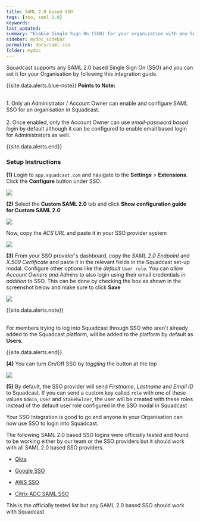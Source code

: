 ```yaml
---
title: SAML 2.0 based SSO
tags: [sso, saml 2.0]
keywords:
last_updated:
summary: "Enable Single Sign On (SSO) for your organization with any SAML 2.0 based SSO"
sidebar: mydoc_sidebar
permalink: docs/saml-sso
folder: mydoc
---
```


Squadcast supports any SAML 2.0 based Single Sign On (SSO) and you can set it for your Organisation by following this integration guide.

{{site.data.alerts.blue-note}}
<b>Points to Note: </b>
<br/><br/><p>1. Only an Administrator / Account Owner can enable and configure SAML SSO for an organisation in Squadcast.<br/><br/> 2. Once enabled, only the Account Owner can use _email-password based login_ by default although it can be configured to enable email based login for Administrators as well.</p>
{{site.data.alerts.end}}

### Setup Instructions

**(1)** Login to `app.squadcast.com` and navigate to the **Settings** > **Extensions**. Click the **Configure** button under SSO.

![](images/sso_new_button.png)

**(2)** Select the **Custom SAML 2.0** tab and click **Show configuration guide for Custom SAML 2.0**

![](images/saml_2_new.png)

Now, copy the _ACS URL_ and paste it in your SSO provider system

![](images/saml_3.png)

**(3)** From your SSO provider's dashboard, copy the _SAML 2.0 Endpoint_ and _X.509 Certificate_ and paste it in the relevant fields in the Squadcast set-up modal. Configure other options like the _default_ `User role`. You can _allow Account Owners and Admins_ to also login using their email credentials _in addition_ to SSO. This can be done by checking the box as shown in the screenshot below and make sure to click **Save**

![](images/saml_4_new.png)

{{site.data.alerts.note}}
<br/><br/><p>For members trying to log into Squadcast through SSO who aren't already added to the Squadcast platform, will be added to the platform by default as <b>Users</b>.</p>
{{site.data.alerts.end}}

**(4)** You can turn On/Off SSO by _toggling_ the button at the top

![](images/saml_5.png)

**(5)** By default, the SSO provider will send _Firstname_, _Lastname_ and _Email ID_ to Squadcast. If you can send a custom key called `role` with one of these values `Admin`, `User` and `Stakeholder`, the user will be created with these roles instead of the default user role configured in the SSO modal in Squadcast

Your SSO Integration is good to go and anyone in your Organisation can now use SSO to login into Squadcast.

The following SAML 2.0 based SSO logins were officially tested and found to be working either by our team or the SSO providers but it should work with all SAML 2.0 based SSO providers.

- [Okta](https://support.squadcast.com/docs/okta-sso-integration)

- [Google SSO](https://support.squadcast.com/docs/google-sso)

- [AWS SSO](https://docs.aws.amazon.com/singlesignon/latest/userguide/saasapps.html#saasapps-supported)

- [Citrix ADC SAML SSO](https://docs.citrix.com/en-us/citrix-adc/13/aaa-tm/saml-authentication/saml-sign-sign-on.html)

This is the officially tested list but any SAML 2.0 based SSO should work with Squadcast.
